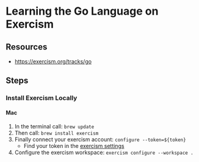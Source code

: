 # Learning the Go Language on Exercism

## Resources

- <https://exercism.org/tracks/go>

## Steps

### Install Exercism Locally

#### Mac

1. In the terminal call: `brew update`
2. Then call: `brew install exercism`
3. Finally connect your exercism account: `configure --token=${token}`
    - Find your token in the [exercism settings](https://exercism.org/settings/api_cli)
4. Configure the exercism workspace: `exercism configure --workspace .`
